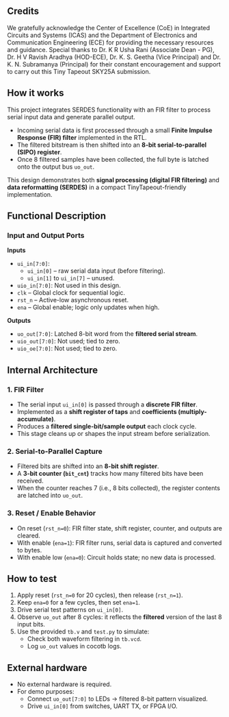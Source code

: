 <!---

This file is used to generate your project datasheet. Please fill in the information below and delete any unused
sections.

You can also include images in this folder and reference them in the markdown. Each image must be less than
512 kb in size, and the combined size of all images must be less than 1 MB.
-->

## Credits

We gratefully acknowledge the Center of Excellence (CoE) in Integrated Circuits and Systems (ICAS) and the Department of Electronics and Communication Engineering (ECE) for providing the necessary resources and guidance. Special thanks to Dr. K R Usha Rani (Associate Dean - PG), Dr. H V Ravish Aradhya (HOD-ECE), Dr. K. S. Geetha (Vice Principal) and Dr. K. N. Subramanya (Principal) for their constant encouragement and support to carry out this Tiny Tapeout SKY25A submission.

## How it works

This project integrates SERDES functionality with an FIR filter to process serial input data and generate parallel output.

* Incoming serial data is first processed through a small **Finite Impulse Response (FIR) filter** implemented in the RTL.  
* The filtered bitstream is then shifted into an **8-bit serial-to-parallel (SIPO) register**.  
* Once 8 filtered samples have been collected, the full byte is latched onto the output bus `uo_out`.  

This design demonstrates both **signal processing (digital FIR filtering)** and **data reformatting (SERDES)** in a compact TinyTapeout-friendly implementation.


## Functional Description

### Input and Output Ports

**Inputs**

* `ui_in[7:0]`:
  * `ui_in[0]` – raw serial data input (before filtering).  
  * `ui_in[1]` to `ui_in[7]` – unused.  
* `uio_in[7:0]`: Not used in this design.  
* `clk` – Global clock for sequential logic.  
* `rst_n` – Active-low asynchronous reset.  
* `ena` – Global enable; logic only updates when high.  

**Outputs**

* `uo_out[7:0]`: Latched 8-bit word from the **filtered serial stream**.  
* `uio_out[7:0]`: Not used; tied to zero.  
* `uio_oe[7:0]`: Not used; tied to zero.  

## Internal Architecture

### 1. FIR Filter

* The serial input `ui_in[0]` is passed through a **discrete FIR filter**.  
* Implemented as a **shift register of taps** and **coefficients (multiply-accumulate)**.  
* Produces a **filtered single-bit/sample output** each clock cycle.  
* This stage cleans up or shapes the input stream before serialization.  

### 2. Serial-to-Parallel Capture

* Filtered bits are shifted into an **8-bit shift register**.  
* A **3-bit counter (`bit_cnt`)** tracks how many filtered bits have been received.  
* When the counter reaches 7 (i.e., 8 bits collected), the register contents are latched into `uo_out`.  

### 3. Reset / Enable Behavior

* On reset (`rst_n=0`): FIR filter state, shift register, counter, and outputs are cleared.  
* With enable (`ena=1`): FIR filter runs, serial data is captured and converted to bytes.  
* With enable low (`ena=0`): Circuit holds state; no new data is processed.  


## How to test

1. Apply reset (`rst_n=0` for 20 cycles), then release (`rst_n=1`).  
2. Keep `ena=0` for a few cycles, then set `ena=1`.  
3. Drive serial test patterns on `ui_in[0]`.  
4. Observe `uo_out` after 8 cycles: it reflects the **filtered** version of the last 8 input bits.  
5. Use the provided `tb.v` and `test.py` to simulate:
   * Check both waveform filtering in `tb.vcd`.  
   * Log `uo_out` values in cocotb logs.  


## External hardware

* No external hardware is required.  
* For demo purposes:
  * Connect `uo_out[7:0]` to LEDs → filtered 8-bit pattern visualized.  
  * Drive `ui_in[0]` from switches, UART TX, or FPGA I/O.  
